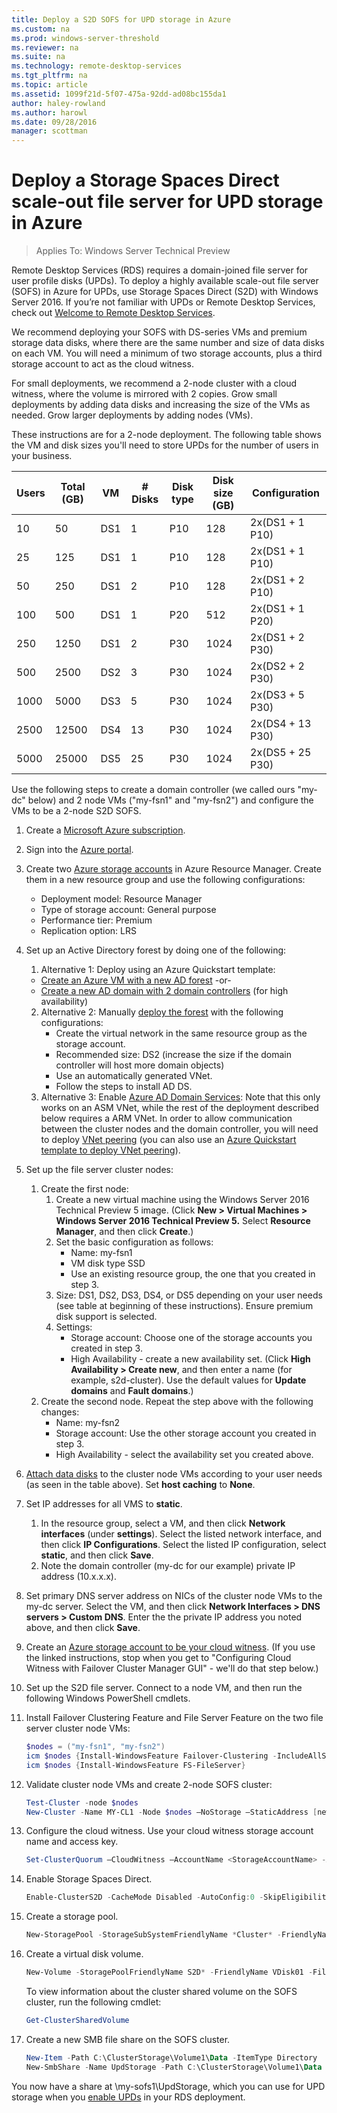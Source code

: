 ```yaml
---
title: Deploy a S2D SOFS for UPD storage in Azure
ms.custom: na
ms.prod: windows-server-threshold
ms.reviewer: na
ms.suite: na
ms.technology: remote-desktop-services
ms.tgt_pltfrm: na
ms.topic: article
ms.assetid: 1099f21d-5f07-475a-92dd-ad08bc155da1
author: haley-rowland
ms.author: harowl
ms.date: 09/28/2016
manager: scottman
---
```

# Deploy a Storage Spaces Direct scale-out file server for UPD storage in Azure

>Applies To: Windows Server Technical Preview

Remote Desktop Services (RDS) requires a domain-joined file server for user profile disks (UPDs). To deploy a highly available scale-out file server (SOFS) in Azure for UPDs, use Storage Spaces Direct (S2D) with Windows Server 2016. If you’re not familiar with UPDs or Remote Desktop Services, check out [Welcome to Remote Desktop Services](welcome-to-rds.md).

We recommend deploying your SOFS with DS-series VMs and premium storage data disks, where there are the same number and size of data disks on each VM. You will need a minimum of two storage accounts, plus a third storage account to act as the cloud witness. 

For small deployments, we recommend a 2-node cluster with a cloud witness, where the volume is mirrored with 2 copies. Grow small deployments by adding data disks and increasing the size of the VMs as needed. Grow larger deployments by adding nodes (VMs). 

These instructions are for a 2-node deployment. The following table shows the VM and disk sizes you'll need to store UPDs for the number of users in your business. 

| Users | Total (GB) | VM | # Disks | Disk type | Disk size (GB) | Configuration   |
|-------|------------|----|---------|-----------|----------------|-----------------|
| 10    | 50         | DS1 | 1       | P10       | 128            | 2x(DS1 + 1 P10)  |
| 25    | 125        | DS1 | 1       | P10       | 128            | 2x(DS1 + 1 P10)  |
| 50    | 250        | DS1 | 2       | P10       | 128            | 2x(DS1 + 2 P10)  |
| 100   | 500        | DS1 | 1       | P20       | 512            | 2x(DS1 + 1 P20)  |
| 250   | 1250       | DS1 | 2       | P30       | 1024           | 2x(DS1 + 2 P30)  |
| 500   | 2500       | DS2 | 3       | P30       | 1024           | 2x(DS2 + 2 P30)  |
| 1000  | 5000       | DS3 | 5       | P30       | 1024           | 2x(DS3 + 5 P30)  |
| 2500  | 12500      | DS4 | 13      | P30       | 1024           | 2x(DS4 + 13 P30) |
| 5000  | 25000      | DS5 | 25      | P30       | 1024           | 2x(DS5 + 25 P30) | 

Use the following steps to create a domain controller (we called ours "my-dc" below) and 2 node VMs ("my-fsn1" and "my-fsn2") and configure the VMs to be a 2-node S2D SOFS.

1. Create a [Microsoft Azure subscription](https://azure.microsoft.com).
2. Sign into the [Azure portal](https://ms.portal.azure.com).
3. Create two [Azure storage accounts](https://azure.microsoft.com/documentation/articles/storage-create-storage-account/#create-a-storage-account) in Azure Resource Manager. Create them in a new resource group and use the following configurations:
   - Deployment model: Resource Manager
   - Type of storage account: General purpose
   - Performance tier: Premium
   - Replication option: LRS
4. Set up an Active Directory forest by doing one of the following: 
   1.  Alternative 1: Deploy using an Azure Quickstart template:
      - [Create an Azure VM with a new AD forest](https://azure.microsoft.com/documentation/templates/active-directory-new-domain/)
            -or-
      - [Create a new AD domain with 2 domain controllers](https://azure.microsoft.com/documentation/templates/active-directory-new-domain-ha-2-dc/) (for high availability)
   2. Alternative 2: Manually [deploy the forest](https://azure.microsoft.com/documentation/articles/active-directory-new-forest-virtual-machine/) with the following configurations:
      - Create the virtual network in the same resource group as the storage account.
      - Recommended size: DS2 (increase the size if the domain controller will host more domain objects)
      - Use an automatically generated VNet.
      - Follow the steps to install AD DS.
   3. Alternative 3: Enable [Azure AD Domain Services](https://azure.microsoft.com/en-us/documentation/articles/active-directory-ds-getting-started/):
      Note that this only works on an ASM VNet, while the rest of the deployment described below requires a ARM VNet. In order to allow communication between the cluster nodes and the domain controller, you will need to deploy [VNet peering](https://azure.microsoft.com/documentation/articles/virtual-network-peering-overview/) (you can also use an [Azure Quickstart template to deploy VNet peering](https://azure.microsoft.com/documentation/templates/201-vnet-to-vnet-peering/)).
5. Set up the file server cluster nodes:
   1. Create the first node: 
      1. Create a new virtual machine using the Windows Server 2016 Technical Preview 5 image. (Click **New > Virtual Machines > Windows Server 2016 Technical Preview 5.** Select **Resource Manager**, and then click **Create**.)
      2. Set the basic configuration as follows:
         - Name: my-fsn1
         - VM disk type SSD
         - Use an existing resource group, the one that you created in step 3. 
      3. Size: DS1, DS2, DS3, DS4, or DS5 depending on your user needs (see table at beginning of these instructions). Ensure premium disk support is selected.
      4. Settings: 
         - Storage account: Choose one of the storage accounts you created in step 3.
         - High Availability - create a new availability set. (Click **High Availability > Create new**, and then enter a name (for example, s2d-cluster). Use the default values for **Update domains** and **Fault domains**.)
   2. Create the second node. Repeat the step above with the following changes:
      - Name: my-fsn2
      - Storage account: Use the other storage account you created in step 3.
      - High Availability - select the availability set you created above.  
6. [Attach data disks](https://azure.microsoft.com/documentation/articles/virtual-machines-windows-attach-disk-portal/) to the cluster node VMs according to your user needs (as seen in the table above). Set **host caching** to **None**.
7. Set IP addresses for all VMS to **static**. 
   1. In the resource group, select a VM, and then click **Network interfaces** (under **settings**). Select the listed network interface, and then click **IP Configurations**. Select the listed IP configuration, select **static**, and then click **Save**.
   2. Note the domain controller (my-dc for our example) private IP address (10.x.x.x).
8. Set primary DNS server address on NICs of the cluster node VMs to the my-dc server. Select the VM, and then click **Network Interfaces > DNS servers > Custom DNS**. Enter the the private IP address you noted above, and then click **Save**.
9. Create an [Azure storage account to be your cloud witness](https://blogs.msdn.microsoft.com/clustering/2014/11/13/introducing-cloud-witness/). (If you use the linked instructions, stop when you get to "Configuring Cloud Witness with Failover Cluster Manager GUI" - we'll do that step below.)
10. Set up the S2D file server. Connect to a node VM, and then run the following Windows PowerShell cmdlets.
   1. Install Failover Clustering Feature and File Server Feature on the two file server cluster node VMs:

      ```powershell
      $nodes = ("my-fsn1", "my-fsn2")
      icm $nodes {Install-WindowsFeature Failover-Clustering -IncludeAllSubFeature -IncludeManagementTools} 
      icm $nodes {Install-WindowsFeature FS-FileServer} 
      ```
   2. Validate cluster node VMs and create 2-node SOFS cluster:

      ```powershell
      Test-Cluster -node $nodes
      New-Cluster -Name MY-CL1 -Node $nodes –NoStorage –StaticAddress [new address within your addr space]
      ``` 
   3. Configure the cloud witness. Use your cloud witness storage account name and access key.

      ```powershell
      Set-ClusterQuorum –CloudWitness –AccountName <StorageAccountName> -AccessKey <StorageAccountAccessKey> 
      ```
   4. Enable Storage Spaces Direct.

      ```powershell
      Enable-ClusterS2D -CacheMode Disabled -AutoConfig:0 -SkipEligibilityChecks 
      ```
   5. Create a storage pool.

      ```powershell
      New-StoragePool -StorageSubSystemFriendlyName *Cluster* -FriendlyName S2D -ProvisioningTypeDefault Fixed -ResiliencySettingNameDefault Mirror -PhysicalDisk (Get-PhysicalDisk | ? CanPool -eq $true) 
      ```
   6. Create a virtual disk volume.

      ```powershell
      New-Volume -StoragePoolFriendlyName S2D* -FriendlyName VDisk01 -FileSystem CSVFS_REFS -Size 120GB 
      ```
      To view information about the cluster shared volume on the SOFS cluster, run the following cmdlet:

      ```powershell
      Get-ClusterSharedVolume
      ```
   7. Create a new SMB file share on the SOFS cluster.
   
      ```powershell
      New-Item -Path C:\ClusterStorage\Volume1\Data -ItemType Directory
      New-SmbShare -Name UpdStorage -Path C:\ClusterStorage\Volume1\Data
      ```

You now have a share at \\my-sofs1\UpdStorage, which you can use for UPD storage when you [enable UPDs](http://social.technet.microsoft.com/wiki/contents/articles/15304.installing-and-configuring-user-profile-disks-upd-in-windows-server-2012.aspx) in your RDS deployment. 